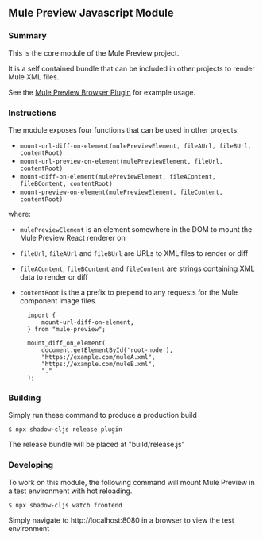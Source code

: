 ## Mule Preview Javascript Module

### Summary

This is the core module of the Mule Preview project.

It is a self contained bundle that can be included in other projects
to render Mule XML files.

See the [Mule Preview Browser Plugin](../browser-plugin) for example usage.

### Instructions

The module exposes four functions that can be used in other projects:

- `mount-url-diff-on-element(mulePreviewElement, fileAUrl, fileBUrl, contentRoot)`
- `mount-url-preview-on-element(mulePreviewElement, fileUrl, contentRoot)`
- `mount-diff-on-element(mulePreviewElement, fileAContent, fileBContent, contentRoot)`
- `mount-preview-on-element(mulePreviewElement, fileContent, contentRoot)`

where:

- `mulePreviewElement` is an element somewhere in the DOM to mount the Mule Preview React renderer on
- `fileUrl`, `fileAUrl` and `fileBUrl` are URLs to XML files to render or diff
- `fileAContent`, `fileBContent` and `fileContent` are strings containing XML data to render or diff
- `contentRoot` is the a prefix to prepend to any requests for the Mule component image files.

        import {
            mount-url-diff-on-element,
        } from "mule-preview";

        mount_diff_on_element(
            document.getElementById('root-node'),
            "https://example.com/muleA.xml",
            "https://example.com/muleB.xml",
            "."
        );

### Building

Simply run these command to produce a production build

    $ npx shadow-cljs release plugin

The release bundle will be placed at "build/release.js"

### Developing

To work on this module, the following command will mount Mule Preview in a test environment
with hot reloading.

    $ npx shadow-cljs watch frontend

Simply navigate to http://localhost:8080 in a browser to view the test environment
